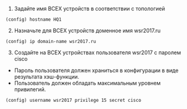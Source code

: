1. Задайте имя ВСЕХ устройств в соответствии с топологией
```
(config) hostname HQ1
```
2. Назначьте для ВСЕХ устройств доменное имя wsr2017.ru
```
(config) ip domain-name wsr2017.ru
```
3. Создайте на ВСЕХ устройствах пользователя wsr2017 с паролем cisco
  - Пароль пользователя должен храниться в конфигурации в виде результата хэш-функции.
  - Пользователь должен обладать максимальным уровнем привилегий.
```
(config) username wsr2017 privilege 15 secret cisco
```
